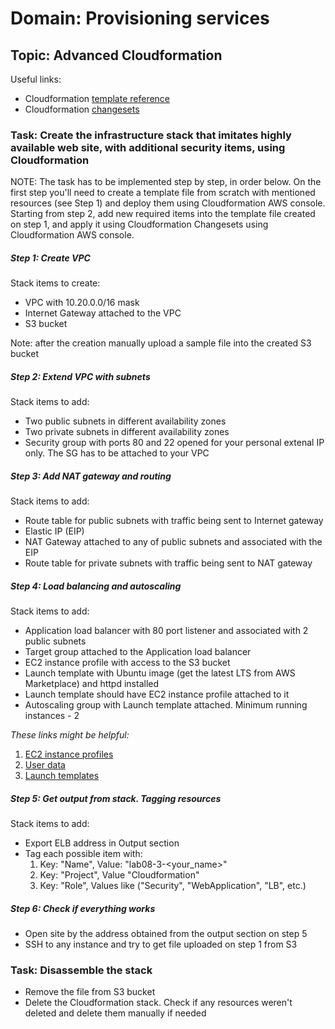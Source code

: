 # Domain: Provisioning services

## Topic: Advanced Cloudformation

Useful links:
- Cloudformation [template reference](https://docs.aws.amazon.com/AWSCloudFormation/latest/UserGuide/aws-template-resource-type-ref.html)
- Cloudformation [changesets](https://docs.aws.amazon.com/AWSCloudFormation/latest/UserGuide/using-cfn-updating-stacks-changesets.html)

### Task: Create the infrastructure stack that imitates highly available web site, with additional security items, using Cloudformation

NOTE: The task has to be implemented step by step, in order below. On the first step you'll need to create a template file from scratch with mentioned resources (see Step 1) and deploy them using Cloudformation AWS console. Starting from step 2, add new required items into the template file created on step 1, and apply it using Cloudformation Changesets using Cloudformation AWS console.

##### Step 1: Create VPC
Stack items to create:
- VPC with 10.20.0.0/16 mask
- Internet Gateway attached to the VPC
- S3 bucket

Note: after the creation manually upload a sample file into the created S3 bucket

##### Step 2: Extend VPC with subnets
Stack items to add:
- Two public subnets in different availability zones
- Two private subnets in different availability zones
- Security group with ports 80 and 22 opened for your personal extenal IP only. The SG has to be attached to your VPC

##### Step 3: Add NAT gateway and routing
Stack items to add:
- Route table for public subnets with traffic being sent to Internet gateway
- Elastic IP (EIP)
- NAT Gateway attached to any of public subnets and associated with the EIP
- Route table for private subnets with traffic being sent to NAT gateway

##### Step 4: Load balancing and autoscaling
Stack items to add:
- Application load balancer with 80 port listener and associated with 2 public subnets
- Target group attached to the Application load balancer
- EC2 instance profile with access to the S3 bucket
- Launch template with Ubuntu image (get the latest LTS from AWS Marketplace) and httpd installed
- Launch template should have EC2 instance profile attached to it
- Autoscaling group with Launch template attached. Minimum running instances - 2

*These links might be helpful:*
1) [EC2 instance profiles](https://docs.aws.amazon.com/AWSEC2/latest/UserGuide/iam-roles-for-amazon-ec2.html)
2) [User data](https://docs.aws.amazon.com/AWSEC2/latest/UserGuide/user-data.html)
3) [Launch templates](https://docs.aws.amazon.com/autoscaling/ec2/userguide/LaunchTemplates.html)

##### Step 5: Get output from stack. Tagging resources
Stack items to add:
- Export ELB address in Output section
- Tag each possible item with: 
   1) Key: "Name", Value: "lab08-3-<your_name>"
   2) Key: "Project", Value "Cloudformation"
   3) Key: "Role", Values like ("Security", "WebApplication", "LB", etc.)

##### Step 6: Check if everything works
- Open site by the address obtained from the output section on step 5
- SSH to any instance and try to get file uploaded on step 1 from S3


### Task: Disassemble the stack
- Remove the file from S3 bucket
- Delete the Cloudformation stack. Check if any resources weren't deleted and delete them manually if needed
